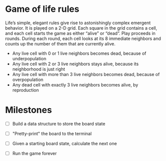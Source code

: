 # Game of life rules

Life’s simple, elegant rules give rise to astonishingly complex emergent behavior. It is played on a 2-D grid. Each square in the grid contains a cell, and each cell starts the game as either “alive” or “dead”. Play proceeds in rounds. During each round, each cell looks at its 8 immediate neighbors and counts up the number of them that are currently alive.

* Any live cell with 0 or 1 live neighbors becomes dead, because of underpopulation
* Any live cell with 2 or 3 live neighbors stays alive, because its neighborhood is just right
* Any live cell with more than 3 live neighbors becomes dead, because of overpopulation
* Any dead cell with exactly 3 live neighbors becomes alive, by reproduction


# Milestones

- [ ] Build a data structure to store the board state
- [ ] "Pretty-print" the board to the terminal
- [ ] Given a starting board state, calculate the next one
- [ ] Run the game forever

